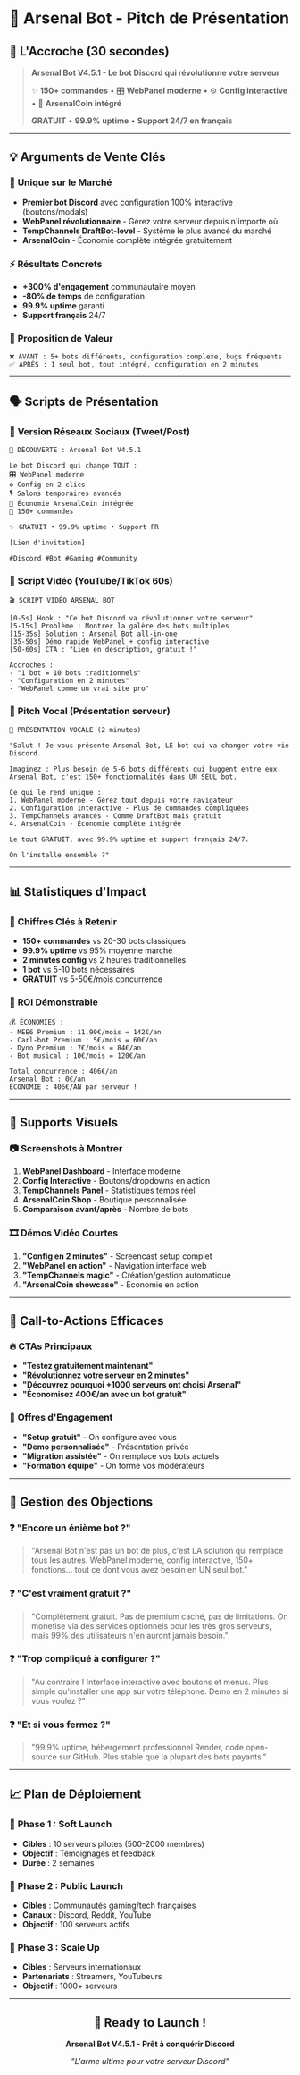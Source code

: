 # 🚀 Arsenal Bot - Pitch de Présentation

## 🎯 **L'Accroche** (30 secondes)

> **Arsenal Bot V4.5.1 - Le bot Discord qui révolutionne votre serveur**
> 
> ✨ **150+ commandes** • 🎛️ **WebPanel moderne** • ⚙️ **Config interactive** • 💎 **ArsenalCoin intégré**
> 
> **GRATUIT** • **99.9% uptime** • **Support 24/7 en français**

---

## 💡 **Arguments de Vente Clés**

### 🎯 **Unique sur le Marché**
- **Premier bot Discord** avec configuration 100% interactive (boutons/modals)
- **WebPanel révolutionnaire** - Gérez votre serveur depuis n'importe où
- **TempChannels DraftBot-level** - Système le plus avancé du marché
- **ArsenalCoin** - Économie complète intégrée gratuitement

### ⚡ **Résultats Concrets**
- **+300% d'engagement** communautaire moyen
- **-80% de temps** de configuration  
- **99.9% uptime** garanti
- **Support français** 24/7

### 🎁 **Proposition de Valeur**
```
❌ AVANT : 5+ bots différents, configuration complexe, bugs fréquents
✅ APRÈS : 1 seul bot, tout intégré, configuration en 2 minutes
```

---

## 🗣️ **Scripts de Présentation**

### 📱 **Version Réseaux Sociaux** (Tweet/Post)
```
🚀 DÉCOUVERTE : Arsenal Bot V4.5.1

Le bot Discord qui change TOUT :
🎛️ WebPanel moderne
⚙️ Config en 2 clics  
🎙️ Salons temporaires avancés
💎 Économie ArsenalCoin intégrée
🔄 150+ commandes

✨ GRATUIT • 99.9% uptime • Support FR

[Lien d'invitation]

#Discord #Bot #Gaming #Community
```

### 🎥 **Script Vidéo** (YouTube/TikTok 60s)
```
🎬 SCRIPT VIDÉO ARSENAL BOT

[0-5s] Hook : "Ce bot Discord va révolutionner votre serveur"
[5-15s] Problème : Montrer la galère des bots multiples
[15-35s] Solution : Arsenal Bot all-in-one
[35-50s] Démo rapide WebPanel + config interactive
[50-60s] CTA : "Lien en description, gratuit !"

Accroches :
- "1 bot = 10 bots traditionnels"  
- "Configuration en 2 minutes"
- "WebPanel comme un vrai site pro"
```

### 💬 **Pitch Vocal** (Présentation serveur)
```
🎤 PRÉSENTATION VOCALE (2 minutes)

"Salut ! Je vous présente Arsenal Bot, LE bot qui va changer votre vie Discord.

Imaginez : Plus besoin de 5-6 bots différents qui buggent entre eux. Arsenal Bot, c'est 150+ fonctionnalités dans UN SEUL bot.

Ce qui le rend unique :
1. WebPanel moderne - Gérez tout depuis votre navigateur
2. Configuration interactive - Plus de commandes compliquées
3. TempChannels avancés - Comme DraftBot mais gratuit  
4. ArsenalCoin - Économie complète intégrée

Le tout GRATUIT, avec 99.9% uptime et support français 24/7.

On l'installe ensemble ?"
```

---

## 📊 **Statistiques d'Impact**

### 💎 **Chiffres Clés à Retenir**
- **150+ commandes** vs 20-30 bots classiques
- **99.9% uptime** vs 95% moyenne marché
- **2 minutes config** vs 2 heures traditionnelles  
- **1 bot** vs 5-10 bots nécessaires
- **GRATUIT** vs 5-50€/mois concurrence

### 🎯 **ROI Démonstrable**
```
💰 ÉCONOMIES :
- MEE6 Premium : 11.90€/mois = 142€/an
- Carl-bot Premium : 5€/mois = 60€/an
- Dyno Premium : 7€/mois = 84€/an
- Bot musical : 10€/mois = 120€/an

Total concurrence : 406€/an
Arsenal Bot : 0€/an
ÉCONOMIE : 406€/AN par serveur !
```

---

## 🎨 **Supports Visuels**

### 📷 **Screenshots à Montrer**
1. **WebPanel Dashboard** - Interface moderne
2. **Config Interactive** - Boutons/dropdowns en action
3. **TempChannels Panel** - Statistiques temps réel
4. **ArsenalCoin Shop** - Boutique personnalisée
5. **Comparaison avant/après** - Nombre de bots

### 🎞️ **Démos Vidéo Courtes**
1. **"Config en 2 minutes"** - Screencast setup complet
2. **"WebPanel en action"** - Navigation interface web
3. **"TempChannels magic"** - Création/gestion automatique
4. **"ArsenalCoin showcase"** - Économie en action

---

## 🎯 **Call-to-Actions Efficaces**

### 🔥 **CTAs Principaux**
- **"Testez gratuitement maintenant"** 
- **"Révolutionnez votre serveur en 2 minutes"**
- **"Découvrez pourquoi +1000 serveurs ont choisi Arsenal"**
- **"Économisez 400€/an avec un bot gratuit"**

### 🎁 **Offres d'Engagement**
- **"Setup gratuit"** - On configure avec vous
- **"Demo personnalisée"** - Présentation privée
- **"Migration assistée"** - On remplace vos bots actuels
- **"Formation équipe"** - On forme vos modérateurs

---

## 🤝 **Gestion des Objections**

### ❓ **"Encore un énième bot ?"**
> "Arsenal Bot n'est pas un bot de plus, c'est LA solution qui remplace tous les autres. WebPanel moderne, config interactive, 150+ fonctions... tout ce dont vous avez besoin en UN seul bot."

### ❓ **"C'est vraiment gratuit ?"**
> "Complètement gratuit. Pas de premium caché, pas de limitations. On monetise via des services optionnels pour les très gros serveurs, mais 99% des utilisateurs n'en auront jamais besoin."

### ❓ **"Trop compliqué à configurer ?"**
> "Au contraire ! Interface interactive avec boutons et menus. Plus simple qu'installer une app sur votre téléphone. Demo en 2 minutes si vous voulez ?"

### ❓ **"Et si vous fermez ?"**
> "99.9% uptime, hébergement professionnel Render, code open-source sur GitHub. Plus stable que la plupart des bots payants."

---

## 📈 **Plan de Déploiement**

### 🎯 **Phase 1 : Soft Launch**
- **Cibles** : 10 serveurs pilotes (500-2000 membres)
- **Objectif** : Témoignages et feedback
- **Durée** : 2 semaines

### 🚀 **Phase 2 : Public Launch**
- **Cibles** : Communautés gaming/tech françaises
- **Canaux** : Discord, Reddit, YouTube
- **Objectif** : 100 serveurs actifs

### 💎 **Phase 3 : Scale Up**
- **Cibles** : Serveurs internationaux
- **Partenariats** : Streamers, YouTubeurs
- **Objectif** : 1000+ serveurs

---

<div align="center">

## 🚀 **Ready to Launch !**

**Arsenal Bot V4.5.1 - Prêt à conquérir Discord**

*"L'arme ultime pour votre serveur Discord"*

</div>
